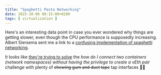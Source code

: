 ```yaml
---
title: "Spaghetti Pasta Networking"
date: 2025-10-06 08:15:00+0200
tags: [ virtualization ]
---
```

Here's an interesting data point in case you ever wondered why things are getting slower, even though the CPU performance is supposedly increasing. Albert Siersema sent me a link to a [confusing implementation of spaghetti networking](https://passt.top/passt/about/).

It looks like [they're trying to solve](https://passt.top/passt/about/#motivation) the *how do I connect two containers (network namespaces) without having the privilege to create a vEth pair* challenge with plenty of ~~chewing gum and duct tape~~ tap interfaces 🤦‍♂️
